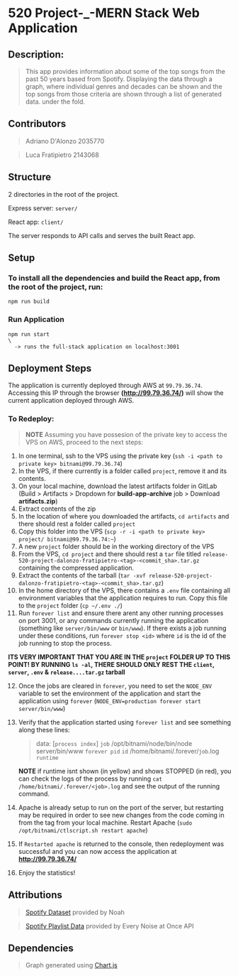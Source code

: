 # 520 Project-_-MERN Stack Web Application
## Description: 
> This app provides information about some of the top songs from the past 50 years based from Spotify. Displaying the data through a graph, where individual genres and decades can be shown and the top songs from those criteria are shown through a list of generated data. under the fold.

## Contributors
> Adriano D'Alonzo 2035770

> Luca Fratipietro 2143068

## Structure
2 directories in the root of the project.

Express server: `server/`

React app: `client/`

The server responds to API calls and serves the built React app.

## Setup
### To install all the dependencies and build the React app, from the root of the project, run:

    npm run build

### Run Application

    npm run start 
    \
      -> runs the full-stack application on localhost:3001

## Deployment Steps
The application is currently deployed through AWS at `99.79.36.74`. Accessing this IP through the browser **(http://99.79.36.74/)** will show the current application deployed through AWS.

### To Redeploy:
> **NOTE** Assuming you have possesion of the private key to access the VPS on AWS, proceed to the next steps:

1. In one terminal, ssh to the VPS using the private key (`ssh -i <path to private key> bitnami@99.79.36.74`)
2. In the VPS, if there currently is a folder called `project`, remove it and its contents.
3. On your local machine, download the latest artifacts folder in GitLab (Build > Artifacts > Dropdown for **build-app-archive** job > Download **artifacts.zip**) 
4. Extract contents of the zip
5. In the location of where you downloaded the artifacts, `cd artifacts` and there should rest a folder called `project` 
6. Copy this folder into the VPS (`scp -r -i <path to private key> project/ bitnami@99.79.36.74:~`)
7. A new `project` folder should be in the working directory of the VPS
8. From the VPS, `cd project` and there should rest a `tar` file titled `release-520-project-dalonzo-fratipietro-<tag>-<commit_sha>.tar.gz` containing the compressed application.
9. Extract the contents of the tarball (`tar -xvf release-520-project-dalonzo-fratipietro-<tag>-<commit_sha>.tar.gz`)
10. In the home directory of the VPS, there contains a `.env` file containing all environment variables that the application requires to run. Copy this file to the `project` folder (`cp ~/.env ./`)
11. Run `forever list` and ensure there arent any other running processes on port 3001, or any commands currently running the application (something like `server/bin/www` or `bin/www`). If there exists a job running under these conditions, run `forever stop <id>` where `id` is the id of the job running to stop the process.

**ITS VERY IMPORTANT THAT YOU ARE IN THE `project` FOLDER UP TO THIS POINT! BY RUNNING `ls -al`, THERE SHOULD ONLY REST THE `client`, `server`, `.env` & `release....tar.gz` tarball**

12. Once the jobs are cleared in `forever`, you need to set the `NODE_ENV` variable to set the environment of the application and start the application using `forever` (`NODE_ENV=production forever start server/bin/www`)
13. Verify that the application started using `forever list` and see something along these lines:
    > data:    [`process index`] `job` /opt/bitnami/node/bin/node server/bin/www `forever pid`   `id`    /home/bitnami/.forever/`job`.log `runtime`

    **NOTE** if runtime isnt shown (in yellow) and shows STOPPED (in red), you can check the logs of the process by running `cat /home/bitnami/.forever/<job>.log` and see the output of the running command.
14. Apache is already setup to run on the port of the server, but restarting may be required in order to see new changes from the code coming in from the tag from your local machine. Restart Apache (`sudo /opt/bitnami/ctlscript.sh restart apache`)
15. If `Restarted apache` is returned to the console, then redeployment was successful and you can now access the application at **http://99.79.36.74/**
16. Enjoy the statistics!

## Attributions
>[Spotify Dataset](https://www.kaggle.com/datasets/naoh1092/spotify-genre-audio-features/) provided by Noah

>[Spotify Playlist Data](https://everynoise.com/everynoise1d.cgi) provided by Every Noise at Once API

## Dependencies
>Graph generated using [Chart.js](https://www.chartjs.org/)
